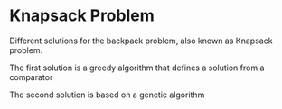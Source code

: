 # Knapsack Problem

Different solutions for the backpack problem, also known as Knapsack problem.

The first solution is a greedy algorithm that defines a solution from a comparator

The second solution is based on a genetic algorithm
